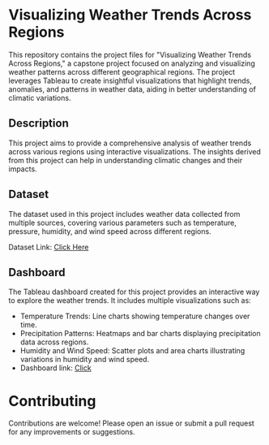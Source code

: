 # Visualizing Weather Trends Across Regions
This repository contains the project files for "Visualizing Weather Trends Across Regions," a capstone project focused on analyzing and visualizing weather patterns across different geographical regions. The project leverages Tableau to create insightful visualizations that highlight trends, anomalies, and patterns in weather data, aiding in better understanding of climatic variations.

## Description
This project aims to provide a comprehensive analysis of weather trends across various regions using interactive visualizations. The insights derived from this project can help in understanding climatic changes and their impacts.

## Dataset
The dataset used in this project includes weather data collected from multiple sources, covering various parameters such as temperature, pressure, humidity, and wind speed across different regions.

Dataset Link: [Click Here](https://drive.google.com/file/d/1LJqcPpWwuYKdmNjJGQRfzarFw0hcNIeW/view?usp=sharing)

## Dashboard
The Tableau dashboard created for this project provides an interactive way to explore the weather trends. It includes multiple visualizations such as:

* Temperature Trends: Line charts showing temperature changes over time.
* Precipitation Patterns: Heatmaps and bar charts displaying precipitation data across regions.
* Humidity and Wind Speed: Scatter plots and area charts illustrating variations in humidity and wind speed.
* Dashboard link: [Click](https://github.com/mujeebrahman022/weather-trends-visualization/blob/main/capstone.twb)

# Contributing
Contributions are welcome! Please open an issue or submit a pull request for any improvements or suggestions.


